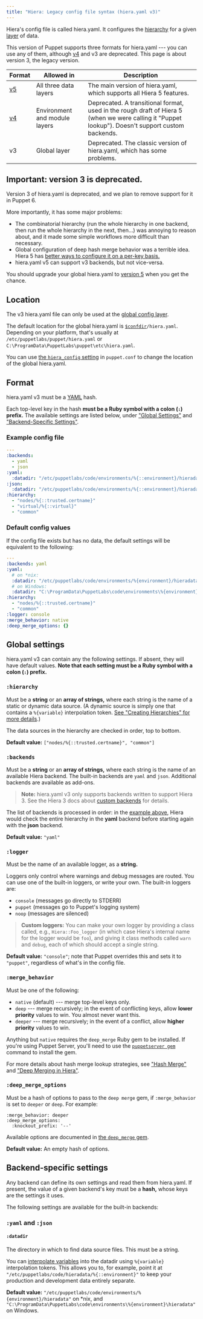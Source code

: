 ```yaml
---
title: "Hiera: Legacy config file syntax (hiera.yaml v3)"
---
```


[hierarchy]: todo
[layer]: todo
[v4]: todo
[v5]: todo
[merge]: todo
[layers]: todo
[confdir]: todo
[yaml]: todo
[custom_backends]: {{hiera}}/custom_backends.html
[puppetserver_gem]: {{puppetserver}}/gems.html#installing-and-removing-gems
[deep_merge_gem_docs]: https://github.com/danielsdeleo/deep_merge/blob/master/README.md
[interpolate]: todo


Hiera's config file is called hiera.yaml. It configures the [hierarchy][] for a given [layer][] of data.

This version of Puppet supports three formats for hiera.yaml --- you can use any of them, although [v4][] and v3 are deprecated. This page is about version 3, the legacy version.

Format | Allowed in                    | Description
-------|-------------------------------|------------
[v5][] | All three data layers         | The main version of hiera.yaml, which supports all Hiera 5 features.
[v4][] | Environment and module layers | Deprecated. A transitional format, used in the rough draft of Hiera 5 (when we were calling it "Puppet lookup"). Doesn't support custom backends.
v3     | Global layer                  | Deprecated. The classic version of hiera.yaml, which has some problems.


## Important: version 3 is deprecated.

Version 3 of hiera.yaml is deprecated, and we plan to remove support for it in Puppet 6.

More importantly, it has some major problems:

* The combinatorial hierarchy (run the whole hierarchy in one backend, then run the whole hierarchy in the next, then...) was annoying to reason about, and it made some simple workflows more difficult than necessary.
* Global configuration of deep hash merge behavior was a terrible idea. Hiera 5 has [better ways to configure it on a per-key basis.][merge]
* hiera.yaml v5 can support v3 backends, but not vice-versa.

You should upgrade your global hiera.yaml to [version 5][v5] when you get the chance.

## Location

The v3 hiera.yaml file can only be used at the [global config layer][layers].

The default location for the global hiera.yaml is [`$confdir`][confdir]`/hiera.yaml`. Depending on your platform, that's usually at `/etc/puppetlabs/puppet/hiera.yaml` or `C:\ProgramData\PuppetLabs\puppet\etc\hiera.yaml`.

You can use [the `hiera_config` setting](./configuration.html#hieraconfig) in `puppet.conf` to change the location of the global hiera.yaml.

## Format

hiera.yaml v3 must be a [YAML][] hash.

Each top-level key in the hash **must be a Ruby symbol with a colon (`:`) prefix.** The available settings are listed below, under ["Global Settings"](#global-settings) and ["Backend-Specific Settings"](#backend-specific-settings).

### Example config file

[example]: #example-config-file

``` yaml
---
:backends:
  - yaml
  - json
:yaml:
  :datadir: "/etc/puppetlabs/code/environments/%{::environment}/hieradata"
:json:
  :datadir: "/etc/puppetlabs/code/environments/%{::environment}/hieradata"
:hierarchy:
  - "nodes/%{::trusted.certname}"
  - "virtual/%{::virtual}"
  - "common"
```

### Default config values

If the config file exists but has no data, the default settings will be equivalent to the following:

``` yaml
---
:backends: yaml
:yaml:
  # on *nix:
  :datadir: "/etc/puppetlabs/code/environments/%{environment}/hieradata"
  # on Windows:
  :datadir: "C:\ProgramData\PuppetLabs\code\environments\%{environment}\hieradata"
:hierarchy:
  - "nodes/%{::trusted.certname}"
  - "common"
:logger: console
:merge_behavior: native
:deep_merge_options: {}
```

## Global settings


hiera.yaml v3 can contain any the following settings. If absent, they will have default values. **Note that each setting must be a Ruby symbol with a colon (`:`) prefix.**

### `:hierarchy`

Must be a **string** or an **array of strings,** where each string is the name of a static or dynamic data source. (A dynamic source is simply one that contains a `%{variable}` interpolation token. [See "Creating Hierarchies" for more details][hierarchy].)

The data sources in the hierarchy are checked in order, top to bottom.

**Default value:** `["nodes/%{::trusted.certname}", "common"]`

### `:backends`

Must be a **string** or an **array of strings,** where each string is the name of an available Hiera backend. The built-in backends are `yaml` and `json`. Additional backends are available as add-ons.

> **Note:** hiera.yaml v3 only supports backends written to support Hiera 3. See the Hiera 3 docs about [custom backends][custom_backends] for details.

The list of backends is processed in order: in the [example above][example], Hiera would check the entire hierarchy in the **yaml** backend before starting again with the **json** backend.

**Default value:** `"yaml"`

### `:logger`

Must be the name of an available logger, as a **string.**

Loggers only control where warnings and debug messages are routed. You can use one of the built-in loggers, or write your own. The built-in loggers are:

* `console` (messages go directly to STDERR)
* `puppet` (messages go to Puppet's logging system)
* `noop` (messages are silenced)

> **Custom loggers:** You can make your own logger by providing a class called, e.g., `Hiera::Foo_logger` (in which case Hiera's internal name for the logger would be `foo`), and giving it class methods called `warn` and `debug`, each of which should accept a single string.

**Default value:** `"console"`; note that Puppet overrides this and sets it to `"puppet"`, regardless of what's in the config file.

### `:merge_behavior`

Must be one of the following:

* `native` (default) --- merge top-level keys only.
* `deep` --- merge recursively; in the event of conflicting keys, allow **lower priority** values to win. You almost never want this.
* `deeper` --- merge recursively; in the event of a conflict, allow **higher priority** values to win.

Anything but `native` requires the `deep_merge` Ruby gem to be installed. If you're using Puppet Server, you'll need to use the [`puppetserver gem`][puppetserver_gem] command to install the gem.

For more details about hash merge lookup strategies, see ["Hash Merge"](./lookup_types.html#hash-merge) and ["Deep Merging in Hiera"](./lookup_types.html#deep-merging-in-hiera).

### `:deep_merge_options`

Must be a hash of options to pass to the `deep merge` gem, if `:merge_behavior` is set to `deeper` or `deep`. For example:

    :merge_behavior: deeper
    :deep_merge_options:
      :knockout_prefix: '--'

Available options are documented in [the `deep_merge` gem][deep_merge_gem_docs].

**Default value:** An empty hash of options.

## Backend-specific settings


Any backend can define its own settings and read them from hiera.yaml. If present, the value of a given backend's key must be a **hash,** whose keys are the settings it uses.

The following settings are available for the built-in backends:

### `:yaml` and `:json`

#### `:datadir`

The directory in which to find data source files. This must be a string.

You can [interpolate variables][interpolate] into the datadir using `%{variable}` interpolation tokens. This allows you to, for example, point it at `"/etc/puppetlabs/code/hieradata/%{::environment}"` to keep your production and development data entirely separate.

**Default value:** `"/etc/puppetlabs/code/environments/%{environment}/hieradata"` on \*nix, and `"C:\ProgramData\PuppetLabs\code\environments\%{environment}\hieradata"` on Windows.

